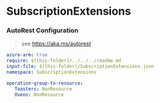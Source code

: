 # SubscriptionExtensions
### AutoRest Configuration
> see https://aka.ms/autorest

``` yaml
azure-arm: true
require: $(this-folder)/../../../readme.md
input-file: $(this-folder)/SubscriptionExtensions.json
namespace: SubscriptionExtensions

operation-group-to-resource:
   Toasters: NonResource
   Ovens: NonResource
```
